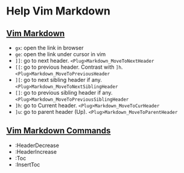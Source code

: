 # Help Vim Markdown

## [Vim Markdown](https://github.com/preservim/vim-markdown#mappings)
- `gx`: open the link in browser
- `ge`: open the link under cursor in vim
- `]]`: go to next header. `<Plug>Markdown_MoveToNextHeader`
- `[[`: go to previous header. Contrast with `]h`. `<Plug>Markdown_MoveToPreviousHeader`
- `][`: go to next sibling header if any. `<Plug>Markdown_MoveToNextSiblingHeader`
- `[]`: go to previous sibling header if any. `<Plug>Markdown_MoveToPreviousSiblingHeader`
- `]h`: go to Current header. `<Plug>Markdown_MoveToCurHeader`
- `]u`: go to parent header (Up). `<Plug>Markdown_MoveToParentHeader`

## [Vim Markdown Commands](https://github.com/preservim/vim-markdown/blob/master/README.md#commands)
- :HeaderDecrease
- :HeaderIncrease
- :Toc
- :InsertToc
